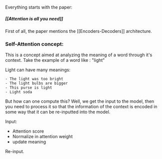 Everything starts with the paper: 
##### [[Attention is all you need]]

First of all, the paper mentions the [[Encoders-Decoders]] architecture.

### Self-Attention concept:

This is a concept aimed at analyzing the meaning of a word through it's context. 
Take the example of a word like : "light"

Light can have many meanings: 
```
- The light was too bright
- The light bulbs are bigger
- This purse is light
- Light soda
```

But how can one compute this? Well, we get the input to the model, then you need to process it so that the information of the context is encoded in some way that it can be re-inputted into the model.

Input: 
- Attention score
- Normalize in attention weight
- update meaning

Re-input.
